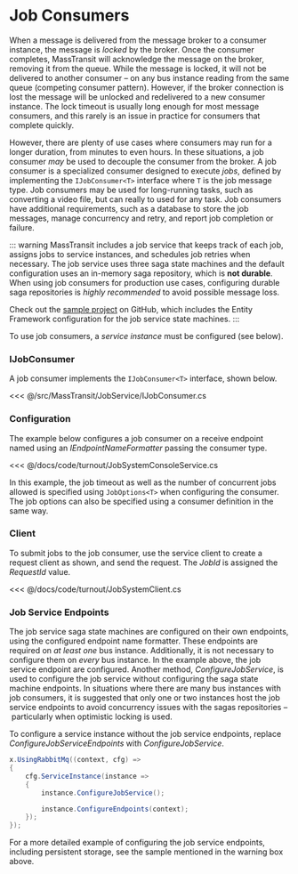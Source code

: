 # Job Consumers

When a message is delivered from the message broker to a consumer instance, the message is _locked_ by the broker. Once the consumer completes, MassTransit will acknowledge the message on the broker, removing it from the queue. While the message is locked, it will not be delivered to another consumer – on any bus instance reading from the same queue (competing consumer pattern). However, if the broker connection is lost the message will be unlocked and redelivered to a new consumer instance. The lock timeout is usually long enough for most message consumers, and this rarely is an issue in practice for consumers that complete quickly.

However, there are plenty of use cases where consumers may run for a longer duration, from minutes to even hours. In these situations, a job consumer _may_ be used to decouple the consumer from the broker. A job consumer is a specialized consumer designed to execute _jobs_, defined by implementing the `IJobConsumer<T>` interface where `T` is the job message type. Job consumers may be used for long-running tasks, such as converting a video file, but can really to used for any task. Job consumers have additional requirements, such as a database to store the job messages, manage concurrency and retry, and report job completion or failure. 

::: warning
MassTransit includes a job service that keeps track of each job, assigns jobs to service instances, and schedules job retries when necessary. The job service uses three saga state machines and the default configuration uses an in-memory saga repository, which is **not durable**. When using job consumers for production use cases, configuring durable saga repositories is _highly recommended_ to avoid possible message loss.

Check out the [sample project](https://github.com/MassTransit/Sample-JobConsumers) on GitHub, which includes the Entity Framework configuration for the job service state machines.
:::

To use job consumers, a _service instance_ must be configured (see below).

### IJobConsumer

A job consumer implements the `IJobConsumer<T>` interface, shown below.

<<< @/src/MassTransit/JobService/IJobConsumer.cs

### Configuration


The example below configures a job consumer on a receive endpoint named using an _IEndpointNameFormatter_ passing the consumer type.

<<< @/docs/code/turnout/JobSystemConsoleService.cs

In this example, the job timeout as well as the number of concurrent jobs allowed is specified using `JobOptions<T>` when configuring the consumer. The job options can also be specified using a consumer definition in the same way.

### Client

To submit jobs to the job consumer, use the service client to create a request client as shown, and send the request. The _JobId_ is assigned the _RequestId_ value.

<<< @/docs/code/turnout/JobSystemClient.cs

### Job Service Endpoints

The job service saga state machines are configured on their own endpoints, using the configured endpoint name formatter. These endpoints are required on _at least one_ bus instance. Additionally, it is not necessary to configure them on _every_ bus instance. In the example above, the job service endpoint are configured. Another method, _ConfigureJobService_, is used to configure the job service without configuring the saga state machine endpoints. In situations where there are many bus instances with job consumers, it is suggested that only one or two instances host the job service endpoints to avoid concurrency issues with the sagas repositories – particularly when optimistic locking is used.

To configure a service instance without the job service endpoints, replace _ConfigureJobServiceEndpoints_ with _ConfigureJobService_.

```cs
x.UsingRabbitMq((context, cfg) =>
{
    cfg.ServiceInstance(instance =>
    {
        instance.ConfigureJobService();

        instance.ConfigureEndpoints(context);
    });
});
```

For a more detailed example of configuring the job service endpoints, including persistent storage, see the sample mentioned in the warning box above.
